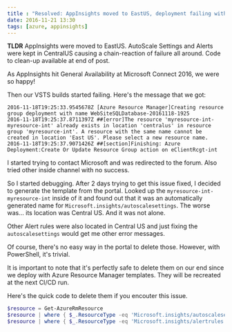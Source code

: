 ```yaml
---
title : "Resolved: AppInsights moved to EastUS, deployment failing with CentralUS message"
date: 2016-11-21 13:30
tags: [azure, appinsights]
---
```


**TLDR** AppInsights were moved to EastUS. AutoScale Settings and Alerts were kept in CentralUS causing a chain-reaction of failure all around. Code to clean-up available at end of post.

As AppInsights hit General Availability at Microsoft Connect 2016, we were so happy!

Then our VSTS builds started failing. Here's the message that we got:

```none
2016-11-18T19:25:33.9545678Z [Azure Resource Manager]Creating resource group deployment with name WebSiteSQLDatabase-20161118-1925
2016-11-18T19:25:37.8711397Z ##[error]The resource 'myresource-int-myresource-int' already exists in location 'centralus' in resource group 'myresource-int'. A resource with the same name cannot be created in location 'East US'. Please select a new resource name.
2016-11-18T19:25:37.9071426Z ##[section]Finishing: Azure Deployment:Create Or Update Resource Group action on eClientRcgt-int
```

I started trying to contact Microsoft and was redirected to the forum. Also tried other inside channel with no success.

So I started debugging. After 2 days trying to get this issue fixed, I decided to generate the template from the portal. Looked up the `myresource-int-myresource-int` inside of it and found out that it was an automatically generated name for `Microsoft.insights/autoscalesettings`. The worse was... its location was Central US. And it was not alone.

Other Alert rules were also located in Central US and just fixing the `autoscalesettings` would get me other error messages.

Of course, there's no easy way in the portal to delete those. However, with PowerShell, it's trivial.

It is important to note that it's perfectly safe to delete them on our end since we deploy with Azure Resource Manager templates. They will be recreated at the next CI/CD run.

Here's the quick code to delete them if you encouter this issue.

```powershell
$resource = Get-AzureRmResource
$resource | where { $_.ResourceType -eq 'Microsoft.insights/autoscalesettings' -and $_.Location -eq 'centralus' } | Remove-AzureRmResource
$resource | where { $_.ResourceType -eq 'Microsoft.insights/alertrules' -and $_.Location -eq 'centralus' } | Remove-AzureRmResource
```
